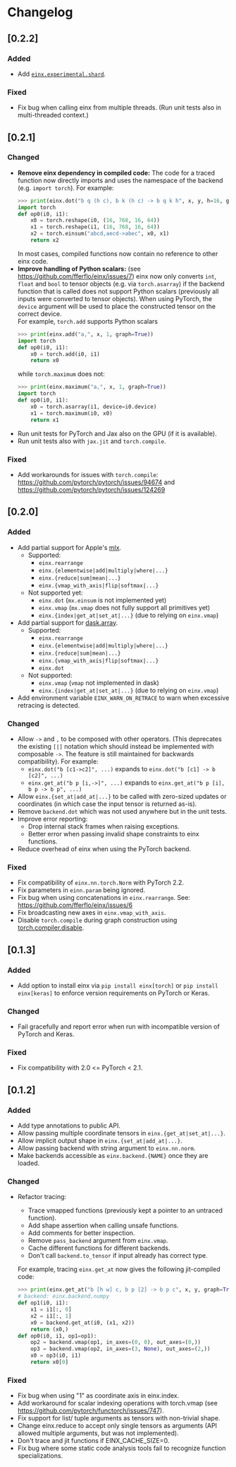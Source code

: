 # Changelog

## [0.2.2]

### Added

- Add [`einx.experimental.shard`](https://einx.readthedocs.io/en/latest/api.html#einx.experimental.shard).

### Fixed

- Fix bug when calling einx from multiple threads. (Run unit tests also in multi-threaded context.)



## [0.2.1]

### Changed

- **Remove einx dependency in compiled code:** The code for a traced function now directly imports and uses the namespace
  of the backend (e.g. `import torch`). For example:
  ```python
  >>> print(einx.dot("b q (h c), b k (h c) -> b q k h", x, y, h=16, graph=True))
  import torch
  def op0(i0, i1):
      x0 = torch.reshape(i0, (16, 768, 16, 64))
      x1 = torch.reshape(i1, (16, 768, 16, 64))
      x2 = torch.einsum("abcd,aecd->abec", x0, x1)
      return x2
  ```
  In most cases, compiled functions now contain no reference to other einx code.
- **Improve handling of Python scalars:** (see https://github.com/fferflo/einx/issues/7) einx now only converts `int`, `float` and `bool` to tensor
  objects (e.g. via `torch.asarray`) if the backend function that is called does not support Python scalars (previously all inputs were converted
  to tensor objects). When using PyTorch, the `device` argument will be used to place the constructed tensor on the correct
  device.<br>For example, `torch.add` supports Python scalars
  ```python
  >>> print(einx.add("a,", x, 1, graph=True))
  import torch
  def op0(i0, i1):
      x0 = torch.add(i0, i1)
      return x0
  ```
  while `torch.maximum` does not:
  ```python
  >>> print(einx.maximum("a,", x, 1, graph=True))
  import torch
  def op0(i0, i1):
      x0 = torch.asarray(i1, device=i0.device)
      x1 = torch.maximum(i0, x0)
      return x1
  ```
- Run unit tests for PyTorch and Jax also on the GPU (if it is available).
- Run unit tests also with `jax.jit` and `torch.compile`.

### Fixed

- Add workarounds for issues with `torch.compile`: https://github.com/pytorch/pytorch/issues/94674 and https://github.com/pytorch/pytorch/issues/124269



## [0.2.0]

### Added

- Add partial support for Apple's [mlx](https://github.com/ml-explore/mlx).
  - Supported:
    - `einx.rearrange`
    - `einx.{elementwise|add|multiply|where|...}`
    - `einx.{reduce|sum|mean|...}`
    - `einx.{vmap_with_axis|flip|softmax|...}`
  - Not supported yet:
    - `einx.dot` (`mx.einsum` is not implemented yet)
    - `einx.vmap` (`mx.vmap` does not fully support all primitives yet)
    - `einx.{index|get_at|set_at|...}` (due to relying on `einx.vmap`)
- Add partial support for [dask.array](https://docs.dask.org/en/stable/array.html).
  - Supported:
    - `einx.rearrange`
    - `einx.{elementwise|add|multiply|where|...}`
    - `einx.{reduce|sum|mean|...}`
    - `einx.{vmap_with_axis|flip|softmax|...}`
    - `einx.dot`
  - Not supported:
    - `einx.vmap` (`vmap` not implemented in dask)
    - `einx.{index|get_at|set_at|...}` (due to relying on `einx.vmap`)
- Add environment variable `EINX_WARN_ON_RETRACE` to warn when excessive retracing is detected.

### Changed

- Allow `->` and `,` to be composed with other operators. (This deprecates the existing `[|]` notation which should instead be implemented with
  composable `->`. The feature is still maintained for backwards compatibility). For example:
    - `einx.dot("b [c1->c2]", ...)` expands to `einx.dot("b [c1] -> b [c2]", ...)`
    - `einx.get_at("b p [i,->]", ...)` expands to `einx.get_at("b p [i], b p -> b p", ...)`
- Allow `einx.{set_at|add_at|...}` to be called with zero-sized updates or coordinates (in which case the input tensor is returned as-is).
- Remove `backend.dot` which was not used anywhere but in the unit tests.
- Improve error reporting:
  - Drop internal stack frames when raising exceptions.
  - Better error when passing invalid shape constraints to einx functions.
- Reduce overhead of einx when using the PyTorch backend.

### Fixed

- Fix compatibility of `einx.nn.torch.Norm` with PyTorch 2.2.
- Fix parameters in `einn.param` being ignored.
- Fix bug when using concatenations in `einx.rearrange`. See: https://github.com/fferflo/einx/issues/6
- Fix broadcasting new axes in `einx.vmap_with_axis`.
- Disable `torch.compile` during graph construction using [torch.compiler.disable](https://pytorch.org/docs/stable/generated/torch.compiler.disable.html).


## [0.1.3]

### Added

- Add option to install einx via `pip install einx[torch]` or `pip install einx[keras]` to enforce version requirements on PyTorch or Keras.

### Changed

- Fail gracefully and report error when run with incompatible version of PyTorch and Keras.

### Fixed

- Fix compatibility with 2.0 <= PyTorch < 2.1.



## [0.1.2]

### Added

- Add type annotations to public API.
- Allow passing multiple coordinate tensors in `einx.{get_at|set_at|...}`.
- Allow implicit output shape in `einx.{set_at|add_at|...}`.
- Allow passing backend with string argument to `einx.nn.norm`.
- Make backends accessible as `einx.backend.{NAME}` once they are loaded.

### Changed

- Refactor tracing:
    - Trace vmapped functions (previously kept a pointer to an untraced function).
    - Add shape assertion when calling unsafe functions.
    - Add comments for better inspection.
    - Remove `pass_backend` argument from `einx.vmap`.
    - Cache different functions for different backends.
    - Don't call `backend.to_tensor` if input already has correct type.

  For example, tracing `einx.get_at` now gives the following jit-compiled code:
    ```python
    >>> print(einx.get_at("b [h w] c, b p [2] -> b p c", x, y, graph=True))
    # backend: einx.backend.numpy
    def op1(i0, i1):
        x1 = i1[:, 0]
        x2 = i1[:, 1]
        x0 = backend.get_at(i0, (x1, x2))
        return (x0,)
    def op0(i0, i1, op1=op1):
        op2 = backend.vmap(op1, in_axes=(0, 0), out_axes=(0,))
        op3 = backend.vmap(op2, in_axes=(3, None), out_axes=(2,))
        x0 = op3(i0, i1)
        return x0[0]
    ```

### Fixed

- Fix bug when using "1" as coordinate axis in einx.index.
- Add workaround for scalar indexing operations with torch.vmap (see https://github.com/pytorch/functorch/issues/747).
- Fix support for list/ tuple arguments as tensors with non-trivial shape.
- Change einx.reduce to accept only single tensors as arguments (API allowed multiple arguments, but was not implemented).
- Don't trace and jit functions if EINX_CACHE_SIZE=0.
- Fix bug where some static code analysis tools fail to recognize function specializations.